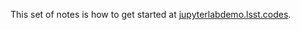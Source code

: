 This set of notes is how to get started at [jupyterlabdemo.lsst.codes](https://jupyterlabdemo.lsst.codes/user/madejski/lab?redirects=1).
